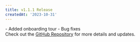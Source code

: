 ```yaml
---
title: v1.1.1 Release
createdAt: '2023-10-31'
---
```


<div style="display: flex; align-items: flex-start; flex-direction:column;">
  <div style="flex: 1;">
    - Added onboarding tour
    - Bug fixes
  </div>
  
  <div>
    Check out the <a href="https://github.com/syscoin/pali-mobile" target="_blank">GitHub Repository</a> for more details and updates.
    </div>
</div>
